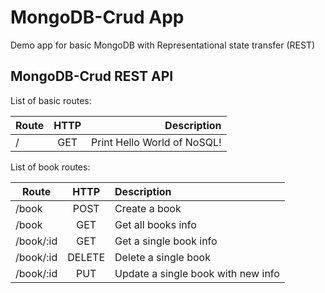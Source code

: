 # MongoDB-Crud App

Demo app for basic MongoDB with Representational state transfer (REST)

## MongoDB-Crud REST API

List of basic routes:

| Route       | HTTP | Description                 |
| ----------- |:----:| ---------------------------:|
| /           | GET  | Print Hello World of NoSQL! |

List of book routes:

| Route       | HTTP    | Description                        |
| ----------- |:-------:| :----------------------------------|
| /book       |POST     | Create a book                      |
| /book       |GET      | Get all books info                 |
| /book/:id   |GET      | Get a single book info             |
| /book/:id   |DELETE   | Delete a single book               |
| /book/:id   |PUT      | Update a single book with new info |
